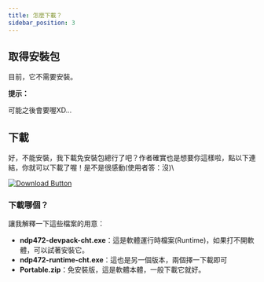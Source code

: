 ```yaml
---
title: 怎麼下載？
sidebar_position: 3
---
```

## 取得安裝包

目前，它不需要安裝。

<div class="tip">

**提示：**

可能之後會要喔XD...
</div>

## 下載

好，不能安裝，我下載免安裝包總行了吧？作者確實也是想要你這樣啦，點以下連結，你就可以下載了喔！是不是很感動(使用者答：沒)\

[![Download Button](https://img.shields.io/badge/%E7%AB%8B%E5%8D%B3%E4%B8%8B%E8%BC%89-%E6%9C%80%E6%96%B0%E7%89%88%E6%9C%AC-greeen?style=for-the-badge)](https://github.com/510208/mboard.net/releases/latest)

### 下載哪個？

讓我解釋一下這些檔案的用意：

- **ndp472-devpack-cht.exe**：這是軟體運行時檔案(Runtime)，如果打不開軟體，可以試著安裝它。
- **ndp472-runtime-cht.exe**：這也是另一個版本，兩個擇一下載即可
- **Portable.zip**：免安裝版，這是軟體本體，一般下載它就好。